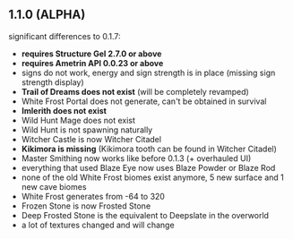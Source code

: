 ## 1.1.0 (ALPHA)
significant differences to 0.1.7:
* **requires Structure Gel 2.7.0 or above**
* **requires Ametrin API 0.0.23 or above**
* signs do not work, energy and sign strength is in place (missing sign strength display)
* **Trail of Dreams does not exist** (will be completely revamped)
* White Frost Portal does not generate, can't be obtained in survival
* **Imlerith does not exist**
* Wild Hunt Mage does not exist
* Wild Hunt is not spawning naturally
* Witcher Castle is now Witcher Citadel
* **Kikimora is missing** (Kikimora tooth can be found in Witcher Citadel)
* Master Smithing now works like before 0.1.3 (+ overhauled UI)
* everything that used Blaze Eye now uses Blaze Powder or Blaze Rod
* none of the old White Frost biomes exist anymore, 5 new surface and 1 new cave biomes
* White Frost generates from -64 to 320
* Frozen Stone is now Frosted Stone
* Deep Frosted Stone is the equivalent to Deepslate in the overworld
* a lot of textures changed and will change

